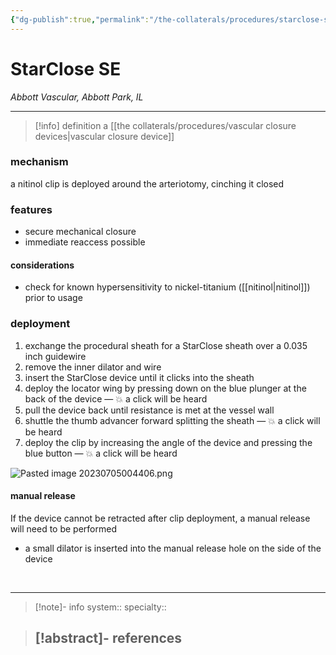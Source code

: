 ```yaml
---
{"dg-publish":true,"permalink":"/the-collaterals/procedures/starclose-se/"}
---
```



# StarClose SE

*Abbott Vascular, Abbott Park, IL*

---

> [!info] definition
> a [[the collaterals/procedures/vascular closure devices\|vascular closure device]]

### mechanism
a nitinol clip is deployed around the arteriotomy, cinching it closed

### features
- secure mechanical closure
- immediate reaccess possible

#### considerations
- check for known hypersensitivity to nickel-titanium ([[nitinol\|nitinol]]) prior to usage

### deployment
1. exchange the procedural sheath for a StarClose sheath over a 0.035 inch guidewire
2. remove the inner dilator and wire
3. insert the StarClose device until it clicks into the sheath
4. deploy the locator wing by pressing down on the blue plunger at the back of the device — 💥 a click will be heard
5. pull the device back until resistance is met at the vessel wall
6. shuttle the thumb advancer forward splitting the sheath — 💥 a click will be heard
7. deploy the clip by increasing the angle of the device and pressing the blue button — 💥 a click will be heard

![Pasted image 20230705004406.png](/img/user/kitchen%20drawer/attachments/Pasted%20image%2020230705004406.png)

#### manual release
If the device cannot be retracted after clip deployment, a manual release will need to be performed
- a small dilator is inserted into the manual release hole on the side of the device

<br>

---

> [!note]- info
> system:: 
> specialty:: 

> [!abstract]- references
> - 





